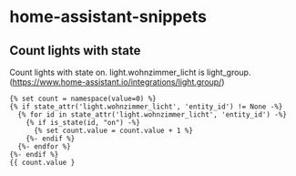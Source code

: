 # home-assistant-snippets


## Count lights with state
Count lights with state on. light.wohnzimmer_licht is light_group. (https://www.home-assistant.io/integrations/light.group/)

```
{% set count = namespace(value=0) %}
{% if state_attr('light.wohnzimmer_licht', 'entity_id') != None -%}
  {% for id in state_attr('light.wohnzimmer_licht', 'entity_id') -%}
    {% if is_state(id, "on") -%}
      {% set count.value = count.value + 1 %}
    {%- endif %}
  {%- endfor %}
{%- endif %}
{{ count.value }
```
